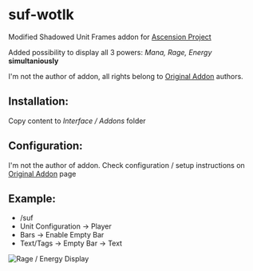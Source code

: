 # suf-wotlk
 
Modified Shadowed Unit Frames addon for [Ascension Project](https://ascension.gg/)

Added possibility to display all 3 powers: *Mana, Rage, Energy* **simultaniously**

I'm not the author of addon, all rights belong to [Original Addon](https://www.curseforge.com/wow/addons/shadowed-unit-frames) authors.

## Installation:
Copy content to *Interface / Addons* folder

## Configuration:

I'm not the author of addon. Check configuration / setup instructions on [Original Addon](https://www.curseforge.com/wow/addons/shadowed-unit-frames) page

## Example:

- /suf
- Unit Configuration -> Player
- Bars -> Enable Empty Bar
- Text/Tags -> Empty Bar -> Text



![Rage / Energy Display](https://i.ibb.co/qYHzX7F/suf-example.png)
